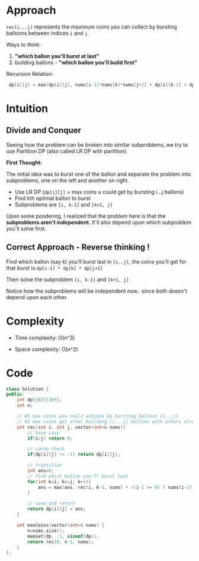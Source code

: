 # Approach

`rec(i...j)` represents the maximum coins you can collect by bursting balloons between indices `i` and `j`.

Ways to think:
1.  **"which ballon you'll burst at last"**
2.  building ballons - **"which ballon you'll build first"**

Recursion Relation: 
```cpp
 dp[i][j] = max(dp[i][j], nums[i-1]*nums[k]*nums[j+1] + dp[i][k-1] + dp[k+1][j]) 
```

# Intuition
<!-- Describe your first thoughts on how to solve this problem. -->

## Divide and Conquer 

Seeing how the problem can be broken into similar subproblems, we try to use Partition DP (also called LR DP with partition).

**First Thought:**

The initial idea was to burst one of the ballon and separate the problem into subproblems, one on the left and another on right.

- Use LR DP (`dp[i][j]` = max coins u could get by bursting i...j ballons)
- Find kth optimal ballon to burst
- Subproblems are `[i, k-1]` and `[k+1, j]`

Upon some pondering, I realized that the problem here is that the **subproblems aren't independent.** It'll also depend upon which subproblem you'll solve first.

## Correct Approach - Reverse thinking !

Find which ballon (say k) you'll burst last in `[i..j]`, the coins you'll get for that burst is `dp[i-1] * dp[k] * dp[j+1]`

Then solve the subproblem `[i, k-1]` and `[k+1, j]`

Notice how the subproblems will be independent now.. since both doesn't depend upon each other.


# Complexity
- Time complexity: O(n^3)
<!-- Add your time complexity here, e.g. $$O(n)$$ -->

- Space complexity: O(n^2)
<!-- Add your space complexity here, e.g. $$O(n)$$ -->

# Code
```cpp []
class Solution {
public:
    int dp[303][303];
    int n;

    // #1 max coins you could achieve by bursting ballons [i...j]
    // #2 max coins get after building [i...j] ballons with others already built
    int rec(int i, int j, vector<int>& nums){
        // base case
        if(i>j) return 0;

        // cache check
        if(dp[i][j] != -1) return dp[i][j];

        // transition
        int ans=0;
        // find which ballon you'll burst last
        for(int k=i; k<=j; k++){
            ans = max(ans, rec(i, k-1, nums) + ((i-1 >= 0) ? nums[i-1] : 1) * nums[k] * ((j+1 < n) ? nums[j+1] : 1) + rec(k+1, j, nums));
        }

        // save and return
        return dp[i][j] = ans;
    }

    int maxCoins(vector<int>& nums) {
        n=nums.size();
        memset(dp, -1, sizeof(dp));
        return rec(0, n-1, nums);
    }
};
```
